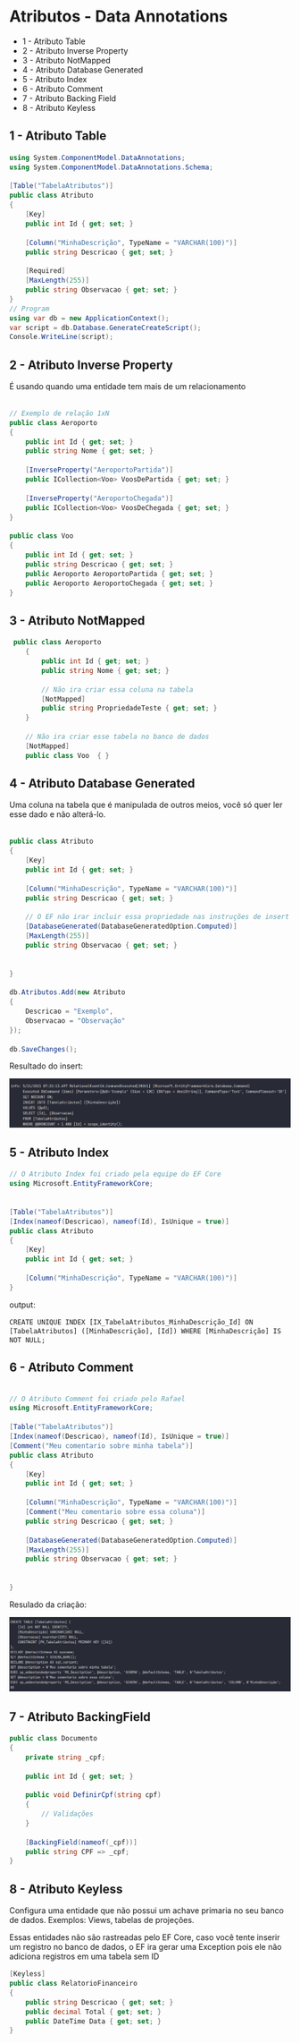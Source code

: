 # Atributos - Data Annotations

* 1 - Atributo Table
* 2 - Atributo Inverse Property
* 3 - Atributo NotMapped
* 4 - Atributo Database Generated
* 5 - Atributo Index
* 6 - Atributo Comment
* 7 - Atributo Backing Field
* 8 - Atributo Keyless


## 1 - Atributo Table
```C#
using System.ComponentModel.DataAnnotations;
using System.ComponentModel.DataAnnotations.Schema;

[Table("TabelaAtributos")]
public class Atributo
{
    [Key] 
    public int Id { get; set; }

    [Column("MinhaDescrição", TypeName = "VARCHAR(100)")]
    public string Descricao { get; set; }
    
    [Required]
    [MaxLength(255)]
    public string Observacao { get; set; }
}
// Program
using var db = new ApplicationContext();
var script = db.Database.GenerateCreateScript();
Console.WriteLine(script);
```


## 2 - Atributo Inverse Property

É usando quando uma entidade tem mais de um relacionamento

```C#

// Exemplo de relação 1xN
public class Aeroporto
{
    public int Id { get; set; }
    public string Nome { get; set; }

    [InverseProperty("AeroportoPartida")]
    public ICollection<Voo> VoosDePartida { get; set; }
    
    [InverseProperty("AeroportoChegada")]
    public ICollection<Voo> VoosDeChegada { get; set; }
}

public class Voo
{
    public int Id { get; set; }
    public string Descricao { get; set; }
    public Aeroporto AeroportoPartida { get; set; }
    public Aeroporto AeroportoChegada { get; set; }
}
```


## 3 - Atributo NotMapped
```C#
 public class Aeroporto
    {
        public int Id { get; set; }
        public string Nome { get; set; }

        // Não ira criar essa coluna na tabela
        [NotMapped]
        public string PropriedadeTeste { get; set; }        
    }

    // Não ira criar esse tabela no banco de dados
    [NotMapped]
    public class Voo  { }

```

## 4 - Atributo Database Generated

Uma coluna na tabela que é manipulada de outros meios, 
você só quer ler esse dado e não alterá-lo. 

```C#

public class Atributo
{
    [Key] 
    public int Id { get; set; }

    [Column("MinhaDescrição", TypeName = "VARCHAR(100)")]
    public string Descricao { get; set; }   
    
    // O EF não irar incluir essa propriedade nas instruções de insert
    [DatabaseGenerated(DatabaseGeneratedOption.Computed)]
    [MaxLength(255)]
    public string Observacao { get; set; }
    
    
}

db.Atributos.Add(new Atributo
{
    Descricao = "Exemplo",
    Observacao = "Observação"
});

db.SaveChanges();
```
Resultado do insert:

![foto1][DatabaseGenerated]

[DatabaseGenerated]:imgs/DatabaseGenerated.png


## 5 - Atributo Index



```C#
// O Atributo Index foi criado pela equipe do EF Core
using Microsoft.EntityFrameworkCore;


[Table("TabelaAtributos")]
[Index(nameof(Descricao), nameof(Id), IsUnique = true)]
public class Atributo
{
    [Key] 
    public int Id { get; set; }

    [Column("MinhaDescrição", TypeName = "VARCHAR(100)")]
}
```

output:
```text
CREATE UNIQUE INDEX [IX_TabelaAtributos_MinhaDescrição_Id] ON [TabelaAtributos] ([MinhaDescrição], [Id]) WHERE [MinhaDescrição] IS NOT NULL;
```

## 6 - Atributo Comment
```c#

// O Atributo Comment foi criado pelo Rafael
using Microsoft.EntityFrameworkCore;

[Table("TabelaAtributos")]
[Index(nameof(Descricao), nameof(Id), IsUnique = true)]
[Comment("Meu comentario sobre minha tabela")]
public class Atributo
{
    [Key] 
    public int Id { get; set; }

    [Column("MinhaDescrição", TypeName = "VARCHAR(100)")]
    [Comment("Meu comentario sobre essa coluna")]
    public string Descricao { get; set; }    
    
    [DatabaseGenerated(DatabaseGeneratedOption.Computed)]
    [MaxLength(255)]
    public string Observacao { get; set; }
    
    
}
```

Resulado da criação:

![foto2][AtributoComment]

[AtributoComment]:imgs/Atributo-Comment.png

## 7 - Atributo BackingField
```c#
public class Documento
{
    private string _cpf;

    public int Id { get; set; }

    public void DefinirCpf(string cpf)
    {
        // Validações        
    }

    [BackingField(nameof(_cpf))]
    public string CPF => _cpf;    
}
```


## 8 - Atributo Keyless

Configura uma entidade que não possui um achave primaria no 
seu banco de dados. Exemplos: Views, tabelas de projeções.

Essas entidades não são rastreadas pelo EF Core, caso você tente
inserir um registro no banco de dados, o EF ira gerar uma Exception
pois ele não adiciona registros em uma tabela sem ID

```C#
[Keyless]
public class RelatorioFinanceiro
{
    public string Descricao { get; set; }
    public decimal Total { get; set; }
    public DateTime Data { get; set; }
} 

```

